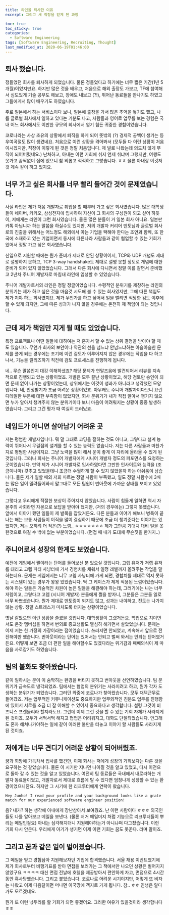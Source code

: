 ```yaml
---
title: 라인을 퇴사한 이유
excerpt: 그리고 새 직장을 얻게 된 과정

toc: true
toc_sticky: true
categories:
  - Software Engineering
tags: [Software Engineering, Recruiting, Thought]
last_modified_at: 2020-06-19T01:46:00
---
```


## 퇴사 했습니다.

정들었던 회사를 퇴사하게 되었습니다. 물론 정들었다고 하기에는 너무 짧은 기간(1년 5개월)이었지만요. 하지만 많은 것을 배우고, 처음으로 해외 출장도 가보고, TF에 참여해서 심도있게 기술 공부도 해보고, 장애도 내보고 (?!), 뛰어난 동료들을 만나기도 하였고 그들에게서 많이 배우기도 하였습니다.

주로 일본에서 하는 서비스이다 보니, 일본에 출장을 가서 많은 추억을 쌓기도 했고, 나름 글로벌 회사에서 일하고 있다는 기분도 나고, 사람들과 영어로 업무를 보는 경험은 국내 어느 회사에서도 이만한 규모의 회사에서 얻기 힘든 귀중한 경험이었습니다.

코로나라는 사상 초유의 상황에서 퇴직을 하게 되어 뜻밖의 (?) 경제적 공백이 생기는 등 우여곡절도 많이 생겼네요. 처음으로 이런 상황을 겪어봐서 (모두들 다 이런 상황이 처음이시겠지만, 직장이 이렇게 된 것은 정말 처음입니다. 제 발로 나왔는데 의도치 않게 무직이 되어버렸네요.) 난처하고, 아내는 이런 기회에 쉬지 언제 쉬냐며 그랬지만, 여행도 못가고 꼼짝없이 집에 있으니 참 외롭고 적적하고 그렇습니다. ㅎㅎ 물론 아내랑 이것저것 계속 같이 하고 있지요.

## 너무 가고 싶은 회사를 너무 빨리 들어간 것이 문제였습니다.

사실 라인은 제가 처음 개발자로 취업을 할 때부터 가고 싶은 회사였습니다. 많은 대학생들이 네이버, 카카오, 삼성전자에 입사하여 자신이 그 회사의 구성원이 되고 싶어 하듯이, 저에게는 라인이 그런 회사였습니다. 물론 많은 분들이 거 일본 회사 아니요. 일본판 카톡 아닙니까 하는 말씀을 하실수도 있지만, 저의 개발자 커리어 멘토님과 글로벌 회사로의 진출을 위해서는 어느정도 해외에서 아는 기업을 택해야 한다는 조언과 함께, 또 한국에 소재하고 있는 기업이면서 동시에 다른나라 사람들과 같이 협업할 수 있는 기회가 있어서 정말 가고 싶은 회사였습니다.

신입으로 지원할 때에는 뭔가 준비가 제대로 안된 상황이어서, TCP와 UDP 개념도 제대로 설명하지 못하고, TCP 3-way handshake도 제대로 설명 못할 정도로 개념에 대한 준비가 되어 있지 않았었습니다. 그래서 다른 회사에 다니면서 정말 이를 갈면서 준비했고 2년차 주니어 개발자로 마침내 라인에 입성할 수 있었습니다.

주니어 개발자로서의 라인은 정말 정글이었습니다. 수평적인 분위기를 제창하는 라인의 분위기는 제가 하고 싶은 것을 마음것 시도해 볼 수 있는 회사였지만, 그에 따른 책임도 제가 져야 하는 회사였지요. 제가 무언가를 하고 싶어서 일을 벌리면 적당한 검토 이후에 할 수 있게 되지만, 그에 따른 성과가 나지 않을 경우에는 온전히 제 책임이 되는 것입니다.

## 근데 제가 책임만 지게 될 때도 있었습니다.

특정 프로젝트나 어떤 일들에 대하여는 저 혼자서 할 수 없는 상위 결정을 받아야 할 때도 있습니다. 무언가 회사의 보안이나 약관의 선을 넘느냐 안넘느냐하는 아슬아슬한 문제를 풀게 되는 경우에는 초기에 이런 검토가 이루어지지 않은 경우에는 작업을 다 하고나서, 기능을 릴리즈하기 직전에 검토 프로세스를 진행하게 됩니다.

네.. 무슨 말씀인지 대강 이해하셨죠? 해당 문제가 연말즈음에 발견되어서 리뷰를 지속적으로 진행되고 있는 상황이었죠. 개발은 모두 끝난 상황이었고, 해당 검토만 승인이 되면 문제 없이 나가는 상황이었는데, 상위에서는 이것이 성과가 아니라고 생각했던 모양입니다. 네, 인정받기가 조금 어려운 상황이었죠. 아무래도 주니어 개발자이다보니 요런 디테일한 부분에 대한 부족함이 많았지만, 회사 분위기가 내가 직접 알아서 챙기지 않으면 누가 알아서 챙겨주지 않는 분위기이다 보니 마음이 어려워지는 상황이 종종 발생하였습니다. 그리고 그건 평가 때 여실히 드러났죠.

## 네임드가 아니면 살아남기 어려운 곳

저는 평범한 개발자입니다. 뭐 말 그대로 코딩을 잘하는 것도 아니고, 그렇다고 설계 능력이 뛰어나서 무결점의 설계를 할 수 있는 능력도 없습니다. 저는 다른 사람들과 마찬가지로 평범한 사람이지요. 그냥 노력을 많이 해서 운이 좋게 이 자리에 올라올 수 있게 된 것입니다. 그러나 회사는 주니어 개발자에게 시니어 개발자 정도의 퍼포먼스를 요청하는 곳이었습니다. 만약 제가 시니어 개발자로 입사하였다면 그만한 인사이트와 능력을 (조금이나마) 갖추고 있었을테니 조금더 수월하게 할 수 있지 않았을까 하는 아쉬움이 남습니다. 물론 제가 일할 때의 저희 파트는 정말 사람이 부족했고, 일도 정말 사람수에 3배는 많은 일이 밀려들어와서 말그대로 모든 팀원이 번아웃에 가까운 상태를 보이고 있었습니다.

그렇다고 우리에게 적절한 보상이 주어지지 않았습니다. 사람이 힘들게 일하면 역시 자본주의 사회라면 자본으로 보답을 받아야 했지만, (저의 경우에는) 그렇지 못헀습니다. 앞에서 이야기 했던 일들이 제 발목을 잡았거든요. 다른 분들과 이야기 해보니 병특이 끝나는 해는 보통 사람들이 이직을 많이 결심하기 때문에 조금 더 챙겨준다는 이야기는 있었지만, 저는 오히려 더 적은(?) 느낌.. ㅎㅎㅎㅎㅎㅎㅎ 제가 그만큼 기대치 대비 일을 못한것으로 여길 수 밖에 없는 부분이었습니다. (면접 때 내가 도대체 무슨짓을 한거지..)

## 주니어로서 성장의 한계도 보였습니다.

예전에 게임에서 쩔이라는 단어를 들어보신 분 있으실 것입니다. 고렙 유저가 저렙 유저를 대리고 고렙 파티 사냥터에 가서 경험치를 채워서 일정 레벨까지 올려주는 작업을 말하는데요. 문제는 게임에서는 너무 고렙 사냥터에 가게 되면, 경험치를 제대로 먹지 못하는 시스템이 있는 경우가 왕왕 있었습니다. 딱 그 케이스가 제게 적용된 느낌이었습니다. 해야 하는 일들은 기술적인 차원이 높은 일들을 해결해야 하는데, 그러기에는 나는 너무 저렙이고, 그렇다고 고렙 (시니어 개발자) 분들에게 쩔을 받자니, 그분들은 그분들 일로 너무 바쁘셨습니다. 뭔가 제대로 멘토링이 되지도 않고, 성과는 내야하고, 진도는 나가지 않는 상황. 정말 스트레스가 미치도록 터지는 상황이었습니다.

옛날 같았으면 이런 상황을 즐겼을 것입니다. 대학생활이 그랬거든요. 학업으로 치이면서도 온갖 멤버십을 하면서 번외로 종교생활도 열심히 해가면서 살았었습니다. 문제는 이제 저는 한 가정의 가장이라는 점이었습니다. 쓰러지면 안되었고, 계속해서 앞으로 전진해야만 했습니다. 번아웃이라는 단어는 있어서는 안되고 벌써 와서는 안되는 단어였거든요. 어떻게 보면 조금 더 편한 일을 해야할수도 있겠다라는 위기감과 패배의식이 제 마음을 사로잡기도 하였습니다.

## 팀의 불화도 찾아왔습니다.

같이 일하시는 분이 이 숨막히는 환경을 버티지 못하고 번아웃을 선언하였습니다. 팀 분위기가 급속도로 냉각되었죠. 팀에서는 협업의 분위기는 사라지려고 하고, 뭔가 각자 도생하는 분위기가 되었습니다. 그러던 와중에 코로나가 찾아왔습니다. 모두 재택근무로 들어갔죠. 저는 업무적인 커뮤니케이션도 중요하지만 업무외적인 친분도 업무를 진행함에 있어서 서로를 조금 더 잘 이해할 수 있어서 중요하다고 생각합니다. 설령 그것이 비즈니스 프렌들리라 할지라도요. 그런데 이제 그런 것을 할 수 있는 기회 자체가 사라지게 된 것이죠. 모두가 서먹서먹 해지고 협업은 어려워지고, 대화도 단절되었습니다. 안그래도 혼자 해쳐나가야하는 일에 같이 이러한 불만을 터놓고 이야기 할 사람들도 사라지게 된 것이죠.

## 저에게는 너무 견디기 어려운 상황이 되어버렸죠.

꿈과 희망에 가득차서 입사를 했건만, 이제 회사는 저에게 성장의 기회보다는 다른 것을 요구하는 것 같았습니다. 물론 이 시기만 지나면 나아질 것을 알고 있었고, 다시 이전으로 돌아 갈 수 있는 것을 알고 있었습니다. 여전히 팀 동료들은 국내에서 내로라하는 개발자 동료들이었고, 개발자로서 제대로 흐름에 탈 수 있다면 엄청나게 성장할 수 있는 환경이었으니깐요. 하지만 그 시기에 한 리크루터에게 연락이 왔습니다.

`Hey Junho! I read your profile and your background looks like a grate match for our experienced software engineer position!`

음? 내가? 하는 생각에 아내에게 장난삼아서 보여줬죠. 난 이런 사람이다 ㅎㅎㅎ 외국인들도 나를 알아보고 메일을 보낸다. (물론 저거 메일머지 처럼 기능으로 리크루터들이 뿌리는 메일인걸요) 아내는 심각해지더니 지원해야하는거 아니냐며 다그쳤습니다. 이런 기회 다시 안온다. 우리에게 아기가 생기면 이제 이런 기회는 꿈도 못꾼다. 라며 말이죠.

## 그리고 꿈과 같은 일이 벌어졌습니다.

그 메일을 받고 경험삼아 지원해보자던 기업에 합격했습니다. 서울 채용 이벤트였기에 제가 회사로부터 비행기표를 받아 면접을 보러가는 그 책에서만 나오던 상황은 벌어지지 않았구요 ㅋㅋㅋㅋ 대신 면접 전날에 호텔을 제공받아서 편안하게 자고, 면접으로 4시간동안 혹사당했습니다. 그리고 붙었습니다. 코로나로 어려운 시기이지만, 어떻게 또 비자는 나왔고 이제 다음달이면 머나먼 이국땅에 객지로 가게 됩니다. 참.. ㅎㅎ 인생은 알다가도 모르겠네요.

뭔가 또 이런 넋두리를 할 기회가 되면 좋겠어요. 그러한 여유가 있을것이라 생각합니다 ㅎㅎ
